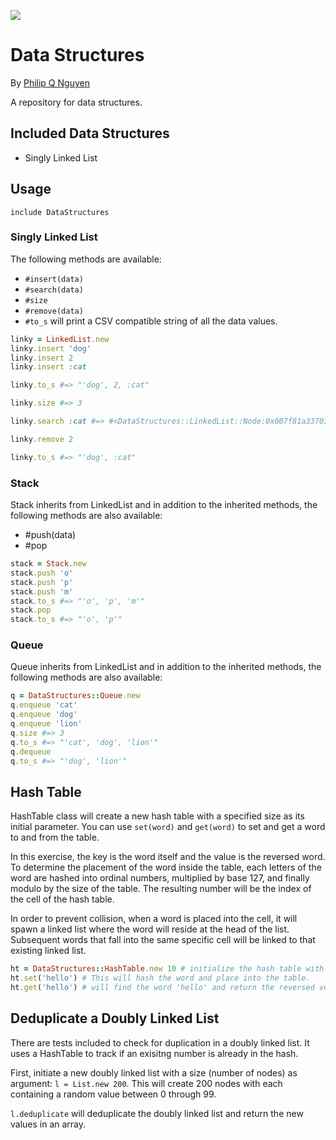 ![](https://travis-ci.org/philipqnguyen/data-structures.svg?branch=master)

# Data Structures

By [Philip Q Nguyen](https://github.com/philipqnguyen)

A repository for data structures.

## Included Data Structures

- Singly Linked List

## Usage

`include DataStructures`

### Singly Linked List

The following methods are available:
- `#insert(data)`
- `#search(data)`
- `#size`
- `#remove(data)`
- `#to_s` will print a CSV compatible string of all the data values.

``` ruby
linky = LinkedList.new
linky.insert 'dog'
linky.insert 2
linky.insert :cat

linky.to_s #=> "'dog', 2, :cat"

linky.size #=> 3

linky.search :cat #=> #<DataStructures::LinkedList::Node:0x007f81a3370308 @value=:cat>

linky.remove 2

linky.to_s #=> "'dog', :cat"
```

### Stack

Stack inherits from LinkedList and in addition to the inherited methods, the following methods are also available:

- #push(data)
- #pop

``` ruby
stack = Stack.new
stack.push 'o'
stack.push 'p'
stack.push 'm'
stack.to_s #=> "'o', 'p', 'm'"
stack.pop
stack.to_s #=> "'o', 'p'"
```
### Queue

Queue inherits from LinkedList and in addition to the inherited methods, the following methods are also available:

``` ruby
q = DataStructures::Queue.new
q.enqueue 'cat'
q.enqueue 'dog'
q.enqueue 'lion'
q.size #=> 3
q.to_s #=> "'cat', 'dog', 'lion'"
q.dequeue
q.to_s #=> "'dog', 'lion'"
```

## Hash Table

HashTable class will create a new hash table with a specified size as its initial parameter. You can use `set(word)` and `get(word)` to set and get a word to and from the table.

In this exercise, the key is the word itself and the value is the reversed word. To determine the placement of the word inside the table, each letters of the word are hashed into ordinal numbers, multiplied by base 127, and finally modulo by the size of the table. The resulting number will be the index of the cell of the hash table.

In order to prevent collision, when a word is placed into the cell, it will spawn a linked list where the word will reside at the head of the list. Subsequent words that fall into the same specific cell will be linked to that existing linked list.

``` ruby
ht = DataStructures::HashTable.new 10 # initialize the hash table with 10 cells
ht.set('hello') # This will hash the word and place into the table.
ht.get('hello') # will find the word 'hello' and return the reversed version.
```

## Deduplicate a Doubly Linked List

There are tests included to check for duplication in a doubly linked list. It uses a HashTable to track if an exisitng number is already in the hash.

First, initiate a new doubly linked list with a size (number of nodes) as argument: `l = List.new 200`. This will create 200 nodes with each containing a random value between 0 through 99.

`l.deduplicate` will deduplicate the doubly linked list and return the new values in an array.
